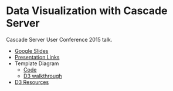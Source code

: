 # Data Visualization with Cascade Server

Cascade Server User Conference 2015 talk.

 - [Google Slides](https://goo.gl/Juliie)
 - [Presentation Links](https://github.com/espanae/dataviz/wiki/Presentation-Links)
 - Template Diagram
   - [Code](https://github.com/espanae/dataviz/tree/master/templateDiagram)
   - [D3 walkthrough](https://github.com/espanae/dataviz/wiki/D3-walkthrough)
 - [D3 Resources](https://github.com/espanae/dataviz/wiki/D3-Resources)
